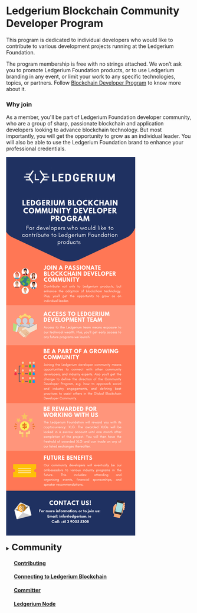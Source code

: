 # Ledgerium Blockchain Community Developer Program
This program is dedicated to individual developers who would like to contribute to various development projects running at the Ledgerium Foundation.

The program membership is free with no strings attached. We won’t ask you to promote Ledgerium Foundation products, or to use Ledgerium branding in any event, or limit your work to any specific technologies, topics, or partners. 
Follow [Blockchain Developer Program](https://medium.com/ledgerium-io/join-our-ledgerium-blockchain-developer-program-a203209f46fb) to know more about it.

### Why join
As a member, you'll be part of Ledgerium Foundation developer community, who are a group of sharp, passionate blockchain and application developers looking to advance blockchain technology.  But most importantly, you will get the opportunity to grow as an individual leader. You will also be able to use the Ledgerium Foundation brand to enhance your professional credentials.


![alt text](https://github.com/ledgerium-io/ledgeriumwiki/blob/master/opencommunity/opendevelopercommunity.jpg)

<details><summary> <strong><font size="+2">Community</strong></font></summary><br>

Most discussion about Ledgerium Blockchain happens over email and GitHub, but those aren't the only way to interact with the Ledgerium Blockchain community. We also do chat and much more. Check out the following resources if you're looking for help, to discuss Ledgerium Blockchain development, or stay up to date:


* __User mailing list:__  :email: xlg-user@ledgerium.io,[User group link](https://groups.google.com/a/theblockledger.net/forum/#!forum/xlg-user) for general discussion, questions, and announcements. This is the perfect place to ask for help if you need it!
* __Developer mailing list:__  :email: xlg-developer@ledgerium.io, [Developer group link](https://groups.google.com/a/theblockledger.net/forum/#!forum/xlg-developer) for discussion about project development.
* __Github:__ Star us at [ledgerium](https://github.com/ledgerium-io) and use this to follow Ledgerium Blockchain development, raise issues, or submit pull requests. If you're interested in development, please see the Contributing section below for details on our development process.
* __Slack:__ Some committers and users are present on the channel [Ledgerium Slack](https://ledgerium.slack.com). If you are interested in joining the channel please contact via users@ledgerium.io
* __Twitter:__ Follow us on Twitter at[@ledgerium](https://twitter.com/ledgerium?lang=en)
* __Medium__: Follow us on [Medium](https://medium.com/ledgerium-io/) to get weekly updates and to read our technical blogs
* __Technical Documentation:__ http://docs.ledgerium.io to know more technical aspects of our Ledgerium Blockchain
</details>
    
#### &ensp;&ensp;&ensp;[Contributing](./contribute.md#Contributing)

####  &ensp;&ensp;&ensp;[Connecting to Ledgerium Blockchain](./LedgeriumBlockhain.md)

#### &ensp;&ensp;&ensp;[Committer](./committer.md#Committers)

#### &ensp;&ensp;&ensp;[Ledgerium Node](./ledgeriumnode.md)